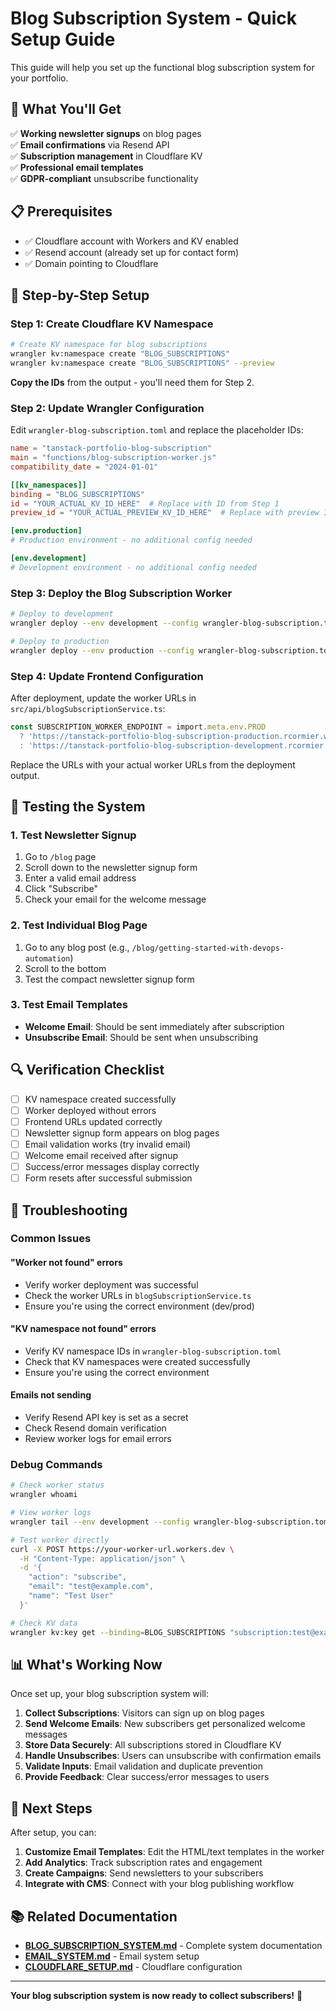 # Blog Subscription System - Quick Setup Guide

This guide will help you set up the functional blog subscription system for your portfolio.

## 🚀 **What You'll Get**

✅ **Working newsletter signups** on blog pages  
✅ **Email confirmations** via Resend API  
✅ **Subscription management** in Cloudflare KV  
✅ **Professional email templates**  
✅ **GDPR-compliant** unsubscribe functionality  

## 📋 **Prerequisites**

- ✅ Cloudflare account with Workers and KV enabled
- ✅ Resend account (already set up for contact form)
- ✅ Domain pointing to Cloudflare

## 🔧 **Step-by-Step Setup**

### **Step 1: Create Cloudflare KV Namespace**

```bash
# Create KV namespace for blog subscriptions
wrangler kv:namespace create "BLOG_SUBSCRIPTIONS"
wrangler kv:namespace create "BLOG_SUBSCRIPTIONS" --preview
```

**Copy the IDs** from the output - you'll need them for Step 2.

### **Step 2: Update Wrangler Configuration**

Edit `wrangler-blog-subscription.toml` and replace the placeholder IDs:

```toml
name = "tanstack-portfolio-blog-subscription"
main = "functions/blog-subscription-worker.js"
compatibility_date = "2024-01-01"

[[kv_namespaces]]
binding = "BLOG_SUBSCRIPTIONS"
id = "YOUR_ACTUAL_KV_ID_HERE"  # Replace with ID from Step 1
preview_id = "YOUR_ACTUAL_PREVIEW_KV_ID_HERE"  # Replace with preview ID from Step 1

[env.production]
# Production environment - no additional config needed

[env.development]
# Development environment - no additional config needed
```

### **Step 3: Deploy the Blog Subscription Worker**

```bash
# Deploy to development
wrangler deploy --env development --config wrangler-blog-subscription.toml

# Deploy to production
wrangler deploy --env production --config wrangler-blog-subscription.toml
```

### **Step 4: Update Frontend Configuration**

After deployment, update the worker URLs in `src/api/blogSubscriptionService.ts`:

```typescript
const SUBSCRIPTION_WORKER_ENDPOINT = import.meta.env.PROD 
  ? 'https://tanstack-portfolio-blog-subscription-production.rcormier.workers.dev'
  : 'https://tanstack-portfolio-blog-subscription-development.rcormier.workers.dev'
```

Replace the URLs with your actual worker URLs from the deployment output.

## 🧪 **Testing the System**

### **1. Test Newsletter Signup**
1. Go to `/blog` page
2. Scroll down to the newsletter signup form
3. Enter a valid email address
4. Click "Subscribe"
5. Check your email for the welcome message

### **2. Test Individual Blog Page**
1. Go to any blog post (e.g., `/blog/getting-started-with-devops-automation`)
2. Scroll to the bottom
3. Test the compact newsletter signup form

### **3. Test Email Templates**
- **Welcome Email**: Should be sent immediately after subscription
- **Unsubscribe Email**: Should be sent when unsubscribing

## 🔍 **Verification Checklist**

- [ ] KV namespace created successfully
- [ ] Worker deployed without errors
- [ ] Frontend URLs updated correctly
- [ ] Newsletter signup form appears on blog pages
- [ ] Email validation works (try invalid email)
- [ ] Welcome email received after signup
- [ ] Success/error messages display correctly
- [ ] Form resets after successful submission

## 🚨 **Troubleshooting**

### **Common Issues**

#### **"Worker not found" errors**
- Verify worker deployment was successful
- Check the worker URLs in `blogSubscriptionService.ts`
- Ensure you're using the correct environment (dev/prod)

#### **"KV namespace not found" errors**
- Verify KV namespace IDs in `wrangler-blog-subscription.toml`
- Check that KV namespaces were created successfully
- Ensure you're using the correct environment

#### **Emails not sending**
- Verify Resend API key is set as a secret
- Check Resend domain verification
- Review worker logs for email errors

### **Debug Commands**

```bash
# Check worker status
wrangler whoami

# View worker logs
wrangler tail --env development --config wrangler-blog-subscription.toml

# Test worker directly
curl -X POST https://your-worker-url.workers.dev \
  -H "Content-Type: application/json" \
  -d '{
    "action": "subscribe",
    "email": "test@example.com",
    "name": "Test User"
  }'

# Check KV data
wrangler kv:key get --binding=BLOG_SUBSCRIPTIONS "subscription:test@example.com"
```

## 📊 **What's Working Now**

Once set up, your blog subscription system will:

1. **Collect Subscriptions**: Visitors can sign up on blog pages
2. **Send Welcome Emails**: New subscribers get personalized welcome messages
3. **Store Data Securely**: All subscriptions stored in Cloudflare KV
4. **Handle Unsubscribes**: Users can unsubscribe with confirmation emails
5. **Validate Inputs**: Email validation and duplicate prevention
6. **Provide Feedback**: Clear success/error messages to users

## 🔗 **Next Steps**

After setup, you can:

1. **Customize Email Templates**: Edit the HTML/text templates in the worker
2. **Add Analytics**: Track subscription rates and engagement
3. **Create Campaigns**: Send newsletters to your subscribers
4. **Integrate with CMS**: Connect with your blog publishing workflow

## 📚 **Related Documentation**

- **[BLOG_SUBSCRIPTION_SYSTEM.md](./BLOG_SUBSCRIPTION_SYSTEM.md)** - Complete system documentation
- **[EMAIL_SYSTEM.md](./EMAIL_SYSTEM.md)** - Email system setup
- **[CLOUDFLARE_SETUP.md](./CLOUDFLARE_SETUP.md)** - Cloudflare configuration

---

**Your blog subscription system is now ready to collect subscribers!** 🎉
